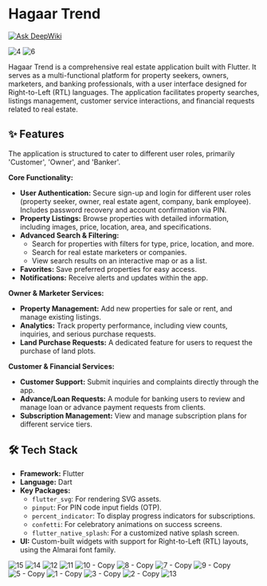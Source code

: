 # Hagaar Trend
[![Ask DeepWiki](https://devin.ai/assets/askdeepwiki.png)](https://deepwiki.com/Mohamed123-r/hagaar_trend)


![4](https://github.com/user-attachments/assets/a66e1b5f-f1ba-45d5-affc-45ade41a2ca0)
![6](https://github.com/user-attachments/assets/d2a3ea3a-b8bf-420d-a634-d8ab971ab281)

Hagaar Trend is a comprehensive real estate application built with Flutter. It serves as a multi-functional platform for property seekers, owners, marketers, and banking professionals, with a user interface designed for Right-to-Left (RTL) languages. The application facilitates property searches, listings management, customer service interactions, and financial requests related to real estate.

## ✨ Features


The application is structured to cater to different user roles, primarily 'Customer', 'Owner', and 'Banker'.

**Core Functionality:**
*   **User Authentication:** Secure sign-up and login for different user roles (property seeker, owner, real estate agent, company, bank employee). Includes password recovery and account confirmation via PIN.
*   **Property Listings:** Browse properties with detailed information, including images, price, location, area, and specifications.
*   **Advanced Search & Filtering:**
    *   Search for properties with filters for type, price, location, and more.
    *   Search for real estate marketers or companies.
    *   View search results on an interactive map or as a list.
*   **Favorites:** Save preferred properties for easy access.
*   **Notifications:** Receive alerts and updates within the app.

**Owner & Marketer Services:**
*   **Property Management:** Add new properties for sale or rent, and manage existing listings.
*   **Analytics:** Track property performance, including view counts, inquiries, and serious purchase requests.
*   **Land Purchase Requests:** A dedicated feature for users to request the purchase of land plots.

**Customer & Financial Services:**
*   **Customer Support:** Submit inquiries and complaints directly through the app.
*   **Advance/Loan Requests:** A module for banking users to review and manage loan or advance payment requests from clients.
*   **Subscription Management:** View and manage subscription plans for different service tiers.

## 🛠️ Tech Stack

*   **Framework:** Flutter
*   **Language:** Dart
*   **Key Packages:**
    *   `flutter_svg`: For rendering SVG assets.
    *   `pinput`: For PIN code input fields (OTP).
    *   `percent_indicator`: To display progress indicators for subscriptions.
    *   `confetti`: For celebratory animations on success screens.
    *   `flutter_native_splash`: For a customized native splash screen.
*   **UI:** Custom-built widgets with support for Right-to-Left (RTL) layouts, using the Almarai font family.

![15](https://github.com/user-attachments/assets/812d9a0d-cc33-4ce5-a16e-cd07ee5921ff)
![14](https://github.com/user-attachments/assets/30aef9d7-3dcf-4119-8cf1-0f8f1a3004d2)
![12](https://github.com/user-attachments/assets/f505713c-8315-4c17-a7da-ad7251e617a8)
![11](https://github.com/user-attachments/assets/90af6f96-4a68-47ff-9286-045e27221f11)
![10 - Copy](https://github.com/user-attachments/assets/e6295cd2-baf2-4f4b-b73e-59113a0abd43)
![8 - Copy](https://github.com/user-attachments/assets/36097acb-2828-4e66-b38b-1598d82a203b)
![7 - Copy](https://github.com/user-attachments/assets/009f6f73-a481-4133-92fc-c8be877bdaab)
![9 - Copy](https://github.com/user-attachments/assets/f1d2e405-e6bb-4681-af4e-e79dcf2a609a)
![5 - Copy](https://github.com/user-attachments/assets/397516ff-fe9c-4abc-9477-5350434545f3)
![1 - Copy](https://github.com/user-attachments/assets/68a988ee-49ed-4945-84a7-f3f5b074322a)
![3 - Copy](https://github.com/user-attachments/assets/e0eabb04-702f-4a81-9c0c-b692f776ce9e)
![2 - Copy](https://github.com/user-attachments/assets/62b6f1b7-a4e8-4207-9b19-0f3764c75bca)
![13](https://github.com/user-attachments/assets/f41f72bc-9c31-4aca-b667-44dac5008b76)
